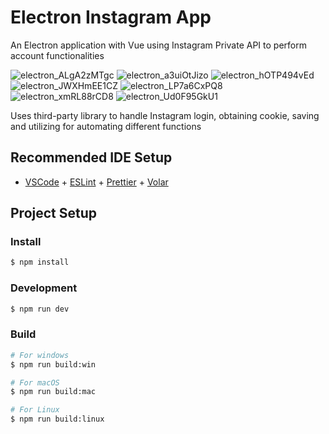 # Electron Instagram App

An Electron application with Vue using Instagram Private API to perform account functionalities

![electron_ALgA2zMTgc](https://github.com/amafjarkasi/electron-instagram-private/assets/65797881/48dffef8-59bd-4edb-bd3e-de1d9e780cd2)
![electron_a3uiOtJizo](https://github.com/amafjarkasi/electron-instagram-private/assets/65797881/022491f2-0903-48b1-9609-b7de6888c3cd)
![electron_hOTP494vEd](https://github.com/amafjarkasi/electron-instagram-private/assets/65797881/61927f6d-5297-4f20-9da2-1f70270a089b)
![electron_JWXHmEE1CZ](https://github.com/amafjarkasi/electron-instagram-private/assets/65797881/35b756bf-e131-4e3f-8714-e11cc2e5f297)
![electron_LP7a6CxPQ8](https://github.com/amafjarkasi/electron-instagram-private/assets/65797881/58bc2418-c2d4-423d-805f-d120ed43df13)
![electron_xmRL88rCD8](https://github.com/amafjarkasi/electron-instagram-private/assets/65797881/b93c978c-38e7-4699-b221-df1de7ded71d)
![electron_Ud0F95GkU1](https://github.com/amafjarkasi/electron-instagram-private/assets/65797881/e94fcf4a-25a5-4297-8cb1-b93664be11fd)


Uses third-party library to handle Instagram login, obtaining cookie, saving and utilizing for automating different functions

## Recommended IDE Setup

- [VSCode](https://code.visualstudio.com/) + [ESLint](https://marketplace.visualstudio.com/items?itemName=dbaeumer.vscode-eslint) + [Prettier](https://marketplace.visualstudio.com/items?itemName=esbenp.prettier-vscode) + [Volar](https://marketplace.visualstudio.com/items?itemName=Vue.volar)

## Project Setup

### Install

```bash
$ npm install
```

### Development

```bash
$ npm run dev
```

### Build

```bash
# For windows
$ npm run build:win

# For macOS
$ npm run build:mac

# For Linux
$ npm run build:linux
```
